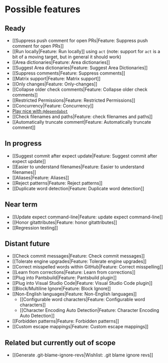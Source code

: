 # Possible features

## Ready

* [[Suppress push comment for open PRs|Feature: Suppress push comment for open PRs]]
* [[Run locally|Feature: Run locally]] using `act` (note: support for `act` is a bit of a moving target, but in general it should work)
* [[Area dictionaries|Feature: Area dictionaries]]
* [[Suggest Area dictionaries|Feature: Suggest Area Dictionaries]]
* [[Suppress comments|Feature: Suppress comments]]
* [[Matrix support|Feature: Matrix support]]
* [[Only changes|Feature: Only-changes]]
* [[Collapse older check comments|Feature: Collapse older check comments]]
* [[Restricted Permissions|Feature: Restricted Permissions]]
* [[Concurrency|Feature: Concurrency]]
* [Play nice with `@dependabot`](@dependabot)
* [[Check filenames and paths|Feature: check filenames and paths]]
* [[Automatically truncate comment|Feature: Automatically truncate comment]]

## In progress

* [[Suggest commit after expect update|Feature: Suggest commit after expect update]]
* [[Easier to understand filenames|Feature: Easier to understand filenames]]
* [[Aliases|Feature: Aliases]]
* [[Reject patterns|Feature: Reject patterns]]
* [[Duplicate word detection|Feature: Duplicate word detection]]

## Near term

* [[Update expect command-line|Feature: update expect command-line]]
* [[Honor gitattributes|Feature: honor gitattributes]]
* [[Regression testing]]

## Distant future

* [[Check commit messages|Feature: Check commit messages]]
* [[Tolerate engine upgrades|Feature: Tolerate engine upgrades]]
* [[Correct misspelled words within GitHub|Feature: Correct misspelling]]
* [[Learn from corrections|Feature: Learn from corrections]]
* [[Plug into Pantsbuild|Feature: Pantsbuild plugin]]
* [[Plug into Visual Studio Code|Feature: Visual Studio Code plugin]]
* [[Block/Multiline Ignore|Feature: Block Ignore]]
* [[Non-English languages|Feature: Non-English languages]]
  * [[Configurable word characters|Feature: Configurable word characters]]
  * [[Character Encoding Auto Detection|Feature: Character Encoding Auto Detection]]
* [[Forbidden patterns|Feature: Forbidden patterns]]
* [[Custom escape mappings|Feature: Custom escape mappings]]

## Related but currently out of scope

* [[Generate .git-blame-ignore-revs|Wishlist: .git blame ignore revs]]

